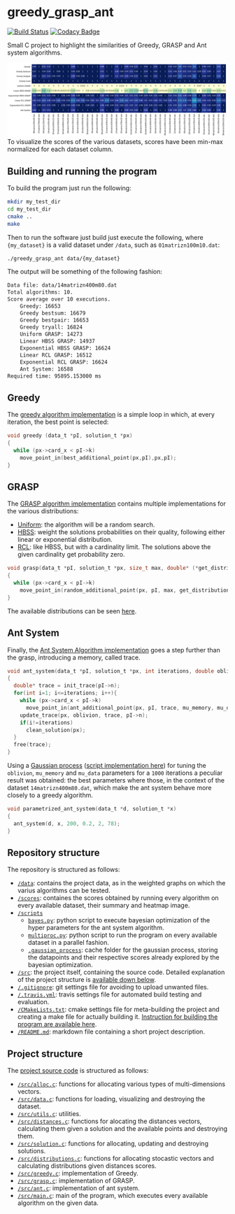 # greedy_grasp_ant
[![Build Status](https://travis-ci.org/LucaCappelletti94/greedy_grasp_ant.svg?branch=master)](https://travis-ci.org/LucaCappelletti94/greedy_grasp_ant) [![Codacy Badge](https://api.codacy.com/project/badge/Grade/3cdaec8507ce46cd961b2885d2ef9d06)](https://www.codacy.com/app/LucaCappelletti94/greedy_grasp_ant?utm_source=github.com&amp;utm_medium=referral&amp;utm_content=LucaCappelletti94/greedy_grasp_ant&amp;utm_campaign=Badge_Grade)

Small C project to highlight the similarities of Greedy, GRASP and Ant system algorithms.

![Normalized min max scores](https://github.com/LucaCappelletti94/greedy_grasp_ant/blob/master/scores/scores.png?raw=true)
To visualize the scores of the various datasets, scores have been min-max normalized for each dataset column.

## Building and running the program
To build the program just run the following:

```bash
mkdir my_test_dir
cd my_test_dir
cmake ..
make
```
Then to run the software just build just execute the following, where `{my_dataset}` is a valid dataset under `/data`, such as `01matrizn100m10.dat`:
```bash
./greedy_grasp_ant data/{my_dataset}
```

The output will be something of the following fashion:

```plain
Data file: data/14matrizn400m80.dat
Total algorithms: 10.
Score average over 10 executions.
	Greedy: 16653
	Greedy bestsum: 16679
	Greedy bestpair: 16653
	Greedy tryall: 16824
	Uniform GRASP: 14273
	Linear HBSS GRASP: 14937
	Exponential HBSS GRASP: 16624
	Linear RCL GRASP: 16512
	Exponential RCL GRASP: 16624
	Ant System: 16588
Required time: 95895.153000 ms
```

## Greedy
The [greedy algorithm implementation](https://github.com/LucaCappelletti94/greedy_grasp_ant/blob/master/src/greedy.c) is a simple loop in which, at every iteration, the best point is selected:

```c
void greedy (data_t *pI, solution_t *px)
{
  while (px->card_x < pI->k)
    move_point_in(best_additional_point(px,pI),px,pI);
}
```

## GRASP
The [GRASP algorithm implementation](https://github.com/LucaCappelletti94/greedy_grasp_ant/blob/master/src/grasp.c) contains multiple implementations for the various distributions:

-   [Uniform](https://github.com/LucaCappelletti94/greedy_grasp_ant/blob/53df14aa325d75fd5270075b2880834c8a6c5901/src/distributions.c#L16-L23): the algorithm will be a random search.
-   [HBSS](https://github.com/LucaCappelletti94/greedy_grasp_ant/blob/53df14aa325d75fd5270075b2880834c8a6c5901/src/distributions.c#L35-L43): weight the solutions probabilities on their quality, following either linear or exponential distribution.
-   [RCL](https://github.com/LucaCappelletti94/greedy_grasp_ant/blob/53df14aa325d75fd5270075b2880834c8a6c5901/src/distributions.c#L56-L64): like HBSS, but with a cardinality limit. The solutions above the given cardinality get probability zero.

```c
void grasp(data_t *pI, solution_t *px, size_t max, double* (*get_distribution)(int**, size_t, size_t))
{
  while (px->card_x < pI->k)
    move_point_in(random_additional_point(px, pI, max, get_distribution),px,pI);
}
```

The available distributions can be seen [here](https://github.com/LucaCappelletti94/greedy_grasp_ant/blob/master/src/distributions.c).

## Ant System
Finally, the [Ant System Algorithm implementation](https://github.com/LucaCappelletti94/greedy_grasp_ant/blob/master/src/ant.c) goes a step further than the grasp, introducing a memory, called trace.

```c
void ant_system(data_t *pI, solution_t *px, int iterations, double oblivion, double mu_memory, double mu_data)
{
  double* trace = init_trace(pI->n);
  for(int i=1; i<=iterations; i++){
    while (px->card_x < pI->k)
      move_point_in(ant_additional_point(px, pI, trace, mu_memory, mu_data), px, pI);
    update_trace(px, oblivion, trace, pI->n);
    if(i!=iterations)
      clean_solution(px);
  }
  free(trace);
}
```

Using a [Gaussian process](https://github.com/LucaCappelletti94/gaussian_process) ([script implementation here](https://github.com/LucaCappelletti94/greedy_grasp_ant/blob/master/scripts/bayes.py)) for tuning the `oblivion`, `mu_memory` and `mu_data` parameters for a `1000` iterations a peculiar result was obtained: the best parameters where those, in the context of the dataset `14matrizn400m80.dat`, which make the ant system behave more closely to a greedy algorithm.

```c
void parametrized_ant_system(data_t *d, solution_t *x)
{
  ant_system(d, x, 200, 0.2, 2, 78);
}
```

## Repository structure
The repository is structured as follows:

-   [`/data`](https://github.com/LucaCappelletti94/greedy_grasp_ant/tree/master/data): contains the project data, as in the weighted graphs on which the varius algorithms can be tested.
-   [`/scores`](https://github.com/LucaCappelletti94/greedy_grasp_ant/tree/master/scores): containes the scores obtained by running every algorithm on every available dataset, their summary and heatmap image.
-   [`/scripts`](https://github.com/LucaCappelletti94/greedy_grasp_ant/tree/master/scripts)
	-   [`bayes.py`](https://github.com/LucaCappelletti94/greedy_grasp_ant/blob/master/scripts/bayes.py): python script to execute bayesian optimization of the hyper parameters for the ant system algorithm.
	-   [`multiproc.py`](https://github.com/LucaCappelletti94/greedy_grasp_ant/blob/master/scripts/multiproc.py): python script to run the program on every available dataset in a parallel fashion.
	-   [`.gaussian_process`](https://github.com/LucaCappelletti94/greedy_grasp_ant/tree/master/scripts/.gaussian_process): cache folder for the gaussian process, storing the datapoints and their respective scores already explored by the bayesian optimization.
-   [`/src`](https://github.com/LucaCappelletti94/greedy_grasp_ant/tree/master/src): the project itself, containing the source code. Detailed explanation of the project structure is [available down below](https://github.com/LucaCappelletti94/greedy_grasp_ant#project-structure).
-   [`/.gitignore`](https://github.com/LucaCappelletti94/greedy_grasp_ant/blob/master/.gitignore): git settings file for avoiding to upload unwanted files.
-   [`/.travis.yml`](https://github.com/LucaCappelletti94/greedy_grasp_ant/blob/master/.travis.yml): travis settings file for automated build testing and evaluation.
-   [`/CMakeLists.txt`](https://github.com/LucaCappelletti94/greedy_grasp_ant/blob/master/CMakeLists.txt): cmake settings file for meta-building the project and creating a make file for actually building it. [Instruction for building the program are available here](https://github.com/LucaCappelletti94/greedy_grasp_ant#building-and-running-the-program).
-   [`/README.md`](https://github.com/LucaCappelletti94/greedy_grasp_ant/blob/master/README.md): markdown file containing a short project description.

## Project structure
The [project source code](https://github.com/LucaCappelletti94/greedy_grasp_ant) is structured as follows:

-   [`/src/alloc.c`](https://github.com/LucaCappelletti94/greedy_grasp_ant/blob/master/src/alloc.c): functions for allocating various types of multi-dimensions vectors.
-   [`/src/data.c`](https://github.com/LucaCappelletti94/greedy_grasp_ant/blob/master/src/data.c): functions for loading, visualizing and destroying the dataset.
-   [`/src/utils.c`](https://github.com/LucaCappelletti94/greedy_grasp_ant/blob/master/src/utils.c): utilities.
-   [`/src/distances.c`](https://github.com/LucaCappelletti94/greedy_grasp_ant/blob/master/src/distances.c): functions for alocating the distances vectors, calculating them given a solution and the available points and destroying them.
-   [`/src/solution.c`](https://github.com/LucaCappelletti94/greedy_grasp_ant/blob/master/src/solution.c): functions for allocating, updating and destroying solutions.
-   [`/src/distributions.c`](https://github.com/LucaCappelletti94/greedy_grasp_ant/blob/master/src/distributions.c): functions for allocating stocastic vectors and calculating distributions given distances scores.
-   [`/src/greedy.c`](https://github.com/LucaCappelletti94/greedy_grasp_ant/blob/master/src/greedy.c): implementation of Greedy.
-   [`/src/grasp.c`](https://github.com/LucaCappelletti94/greedy_grasp_ant/blob/master/src/grasp.c): implementation of GRASP.
-   [`/src/ant.c`](https://github.com/LucaCappelletti94/greedy_grasp_ant/blob/master/src/ant.c): implementation of ant system.
-   [`/src/main.c`](https://github.com/LucaCappelletti94/greedy_grasp_ant/blob/master/src/main.c): main of the program, which executes every available algorithm on the given data.
